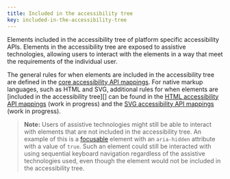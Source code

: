 ```yaml
---
title: Included in the accessibility tree
key: included-in-the-accessibility-tree
---
```


Elements included in the accessibility tree of platform specific accessibility APIs. Elements in the accessibility tree are exposed to assistive technologies, allowing users to interact with the elements in a way that meet the requirements of the individual user.

The general rules for when elements are included in the accessibility tree are defined in the [core accessibility API mappings](https://www.w3.org/TR/core-aam/). For native markup languages, such as HTML and SVG, additional rules for when elements are [included in the accessibility tree][] can be found in the [HTML accessibility API mappings](https://www.w3.org/TR/html-aam/) (work in progress) and the [SVG accessibility API mappings](https://www.w3.org/TR/svg-aam/) (work in progress).

> **Note:** Users of assistive technologies might still be able to interact with elements that are not included in the accessibility tree. An example of this is a [focusable](#focusable) element with an `aria-hidden` attribute with a value of `true`. Such an element could still be interacted with using sequential keyboard navigation regardless of the assistive technologies used, even though the element would not be included in the accessibility tree.
